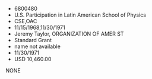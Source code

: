 * 6800480
* U.S. Participation in Latin American School of Physics
* CSE,OAC
* 11/15/1968,11/30/1971
* Jeremy Taylor, ORGANIZATION OF AMER ST
* Standard Grant
*   name not available
* 11/30/1971
* USD 10,460.00

NONE